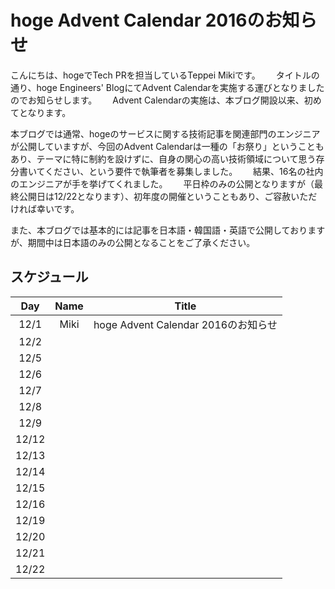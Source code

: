 # hoge Advent Calendar 2016のお知らせ

こんにちは、hogeでTech PRを担当しているTeppei Mikiです。　　
タイトルの通り、hoge Engineers' BlogにてAdvent Calendarを実施する運びとなりましたのでお知らせします。　　
Advent Calendarの実施は、本ブログ開設以来、初めてとなります。　

本ブログでは通常、hogeのサービスに関する技術記事を関連部門のエンジニアが公開していますが、今回のAdvent Calendarは一種の「お祭り」ということもあり、テーマに特に制約を設けずに、自身の関心の高い技術領域について思う存分書いてください、という要件で執筆者を募集しました。　　
結果、16名の社内のエンジニアが手を挙げてくれました。　　
平日枠のみの公開となりますが（最終公開日は12/22となります）、初年度の開催ということもあり、ご容赦いただければ幸いです。　　

また、本ブログでは基本的には記事を日本語・韓国語・英語で公開しておりますが、期間中は日本語のみの公開となることをご了承ください。　　

## スケジュール

| Day | Name | Title |
| :---: | :---: | :---: |
| 12/1 | Miki | hoge Advent Calendar 2016のお知らせ |
| 12/2 |  |  |
| 12/5 |  |  |
| 12/6 |  |  |
| 12/7 |  |  |
| 12/8 |  |  |
| 12/9 |  |  |
| 12/12 |  |  |
| 12/13 |  |  |
| 12/14 |  |  |
| 12/15 |  |  |
| 12/16 |  |  |
| 12/19 |  |  |
| 12/20 |  |  |
| 12/21 |  |  |
| 12/22 |  |  |
